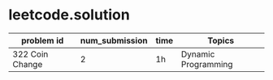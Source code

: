 # leetcode.solution



 problem id | num_submission | time | Topics 
 ------|-----|-----|-----
 322 Coin Change | 2 | 1h | Dynamic Programming
